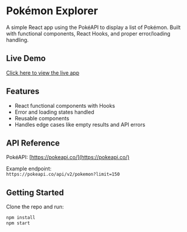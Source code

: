 # Pokémon Explorer

A simple React app using the PokéAPI to display a list of Pokémon. Built with functional components, React Hooks, and proper error/loading handling.

## Live Demo

[Click here to view the live app](pokemon-explorer-assignment-j61ro60wd-ak-2077s-projects.vercel.app)

## Features
- React functional components with Hooks
- Error and loading states handled
- Reusable components
- Handles edge cases like empty results and API errors

## API Reference
PokéAPI: [https://pokeapi.co/](https://pokeapi.co/)

Example endpoint:  
`https://pokeapi.co/api/v2/pokemon?limit=150`

## Getting Started
Clone the repo and run:

```bash
npm install
npm start

